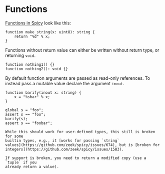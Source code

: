 # Functions

[Functions in
Spicy](https://docs.zeek.org/projects/spicy/en/latest/programming/language/functions.html#functions)
look like this:

```spicy
function make_string(x: uint8): string {
    return "%d" % x;
}
```

Functions without return value can either be written without return type, or returning `void`.

```spicy
function nothing1() {}
function nothing2(): void {}
```

By default function arguments are passed as read-only references. To instead
pass a mutable value declare the argument `inout`.

```spicy
function barify(inout x: string) {
    x = "%sbar" % x;
}

global s = "foo";
assert s == "foo";
barify(s);
assert s == "foobar";
```

```admonish warning
While this should work for user-defined types, this still is broken for some
builtin types, e.g., it [works for passing `string`
values](https://github.com/zeek/spicy/issues/674), but is [broken for
integers](https://github.com/zeek/spicy/issues/1583).

If support is broken, you need to return a modified copy (use a `tuple` if you
already return a value).
```
